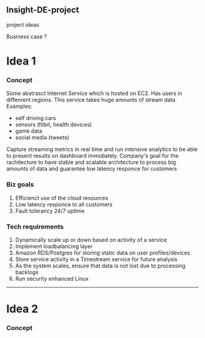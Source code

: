 ## Insight-DE-project
project ideas

Business case ?

# Idea 1 
### Concept 
Some abstrasct Internet Service which is hosted on EC2. Has users in diffenrent regions.
This service takes huge amounts of stream data. Examples:
- self driving cars
- sensors (fitbit, health devices)
- game data
- social media (tweets)

Capture streaming metrics in real time and run intensive analytics to be able to present results on dashboard immidiately. 
Company's goal for the rachitecture to have stable and scalable architecture to process big amounts of data and guarantee low latency responce for customers

### Biz goals 
1) Efficienct use of the cloud resources
2) Low latency responce to all customers
3) Fault tolerancy 24/7 uptime

### Tech requirements 
1) Dynamically scale up or down based on activity of a service 
2) Implement loadbalancing layer
2) Amazon RDS/Postgres for storing static data on user profiles/devices 
3) Store service activity in a Timestream service for future analysis
4) As the system scales, ensure that data is not lost due to processing backlogs
5) Run security enhanced Linux 

***

# Idea 2 
### Concept 

